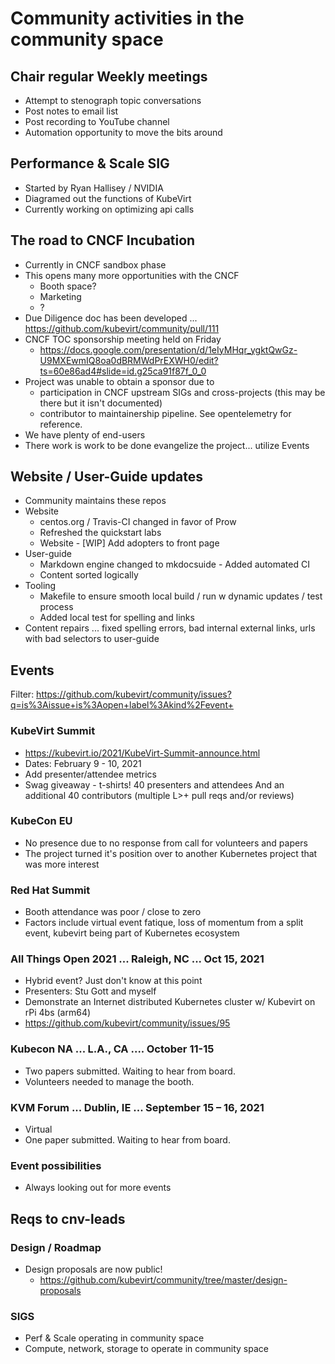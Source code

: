 # Community activities in the community space

## Chair regular Weekly meetings
- Attempt to stenograph topic conversations
- Post notes to email list
- Post recording to YouTube channel
- Automation opportunity to move the bits around

## Performance & Scale SIG
- Started by Ryan Hallisey / NVIDIA
- Diagramed out the functions of KubeVirt
- Currently working on optimizing api calls

## The road to CNCF Incubation
- Currently in CNCF sandbox phase
- This opens many more opportunities with the CNCF
  - Booth space?
  - Marketing
  - ?
- Due Diligence doc has been developed ... https://github.com/kubevirt/community/pull/111
- CNCF TOC sponsorship meeting held on Friday
  - https://docs.google.com/presentation/d/1eIyMHqr_ygktQwGz-U9MXEwmIQ8oa0dBRMWdPrEXWH0/edit?ts=60e86ad4#slide=id.g25ca91f87f_0_0
- Project was unable to obtain a sponsor due to
  - participation in CNCF upstream SIGs and cross-projects (this may be there but it isn't documented)
  - contributor to maintainership pipeline. See opentelemetry for reference.
- We have plenty of end-users
- There work is work to be done evangelize the project... utilize Events

## Website / User-Guide updates
- Community maintains these repos
- Website
  - centos.org / Travis-CI changed in favor of Prow
  - Refreshed the quickstart labs
  - Website - [WIP] Add adopters to front page
- User-guide
  - Markdown engine changed to mkdocsuide - Added automated CI
  - Content sorted logically
- Tooling
  - Makefile to ensure smooth local build / run w dynamic updates / test process
  - Added local test for spelling and links
- Content repairs ... fixed spelling errors, bad internal external links, urls with bad selectors to user-guide

## Events
Filter: https://github.com/kubevirt/community/issues?q=is%3Aissue+is%3Aopen+label%3Akind%2Fevent+

### KubeVirt Summit
- https://kubevirt.io/2021/KubeVirt-Summit-announce.html
- Dates: February 9 - 10, 2021
- Add presenter/attendee metrics
- Swag giveaway - t-shirts!
  40 presenters and attendees
  And an additional 40 contributors (multiple L>+ pull reqs and/or reviews)

### KubeCon EU
- No presence due to no response from call for volunteers and papers
- The project turned it's position over to another Kubernetes project that was more interest

### Red Hat Summit
- Booth attendance was poor / close to zero
- Factors include virtual event fatique, loss of momentum from a split event, kubevirt being part of Kubernetes ecosystem

### All Things Open 2021 ... Raleigh, NC ... Oct 15, 2021
- Hybrid event?  Just don't know at this point
- Presenters: Stu Gott and myself
- Demonstrate an Internet distributed Kubernetes cluster w/ Kubevirt on rPi 4bs (arm64)
- https://github.com/kubevirt/community/issues/95

### Kubecon NA ... L.A., CA .... October 11-15
- Two papers submitted.  Waiting to hear from board.
- Volunteers needed to manage the booth.

### KVM Forum ... Dublin, IE ... September 15 – 16, 2021
- Virtual
- One paper submitted.  Waiting to hear from board.

### Event possibilities
- Always looking out for more events


## Reqs to cnv-leads

### Design / Roadmap
- Design proposals are now public!  
  - https://github.com/kubevirt/community/tree/master/design-proposals


### SIGS
- Perf & Scale operating in community space
- Compute, network, storage to operate in community space
